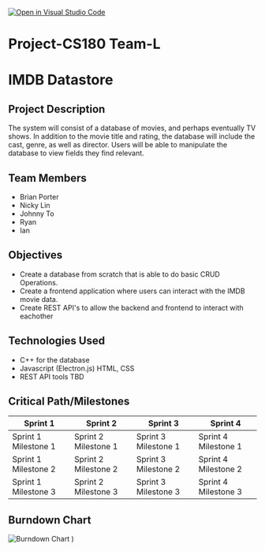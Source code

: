 [![Open in Visual Studio Code](https://classroom.github.com/assets/open-in-vscode-718a45dd9cf7e7f842a935f5ebbe5719a5e09af4491e668f4dbf3b35d5cca122.svg)](https://classroom.github.com/online_ide?assignment_repo_id=10815389&assignment_repo_type=AssignmentRepo)
# Project-CS180 Team-L

# IMDB Datastore

## Project Description

The system will consist of a database of movies, and perhaps eventually TV shows. In addition to the movie title and rating, the database will include the cast, genre, as well as director. Users will be able to manipulate the database to view fields they find relevant.

## Team Members

- Brian Porter
- Nicky Lin
- Johnny To
- Ryan
- Ian

## Objectives

- Create a database from scratch that is able to do basic CRUD Operations.
- Create a frontend application where users can interact with the IMDB movie data.
- Create REST API's to allow the backend and frontend to interact with eachother

## Technologies Used

- C++ for the database
- Javascript (Electron.js) HTML, CSS
- REST API tools TBD

## Critical Path/Milestones

| Sprint 1 | Sprint 2 | Sprint 3 | Sprint 4 |
| --- | --- | --- | --- |
| Sprint 1 Milestone 1 | Sprint 2 Milestone 1  | Sprint 3 Milestone 1  | Sprint 4 Milestone 1 |
| Sprint 1 Milestone 2 | Sprint 2 Milestone 2  | Sprint 3 Milestone 2  | Sprint 4 Milestone 2 |
| Sprint 1 Milestone 3 | Sprint 2 Milestone 3  | Sprint 3 Milestone 3  | Sprint 4 Milestone 3 |

## Burndown Chart
![Burndown Chart](https://user-images.githubusercontent.com/54635679/230989059-ec5c78e0-11c2-4d55-83b4-6b523d3247e4.png)
)



